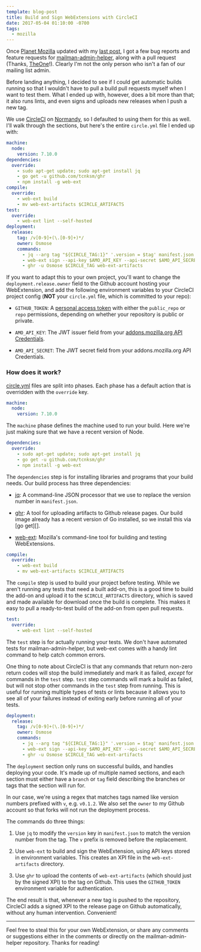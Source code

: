 ```yaml
---
template: blog-post
title: Build and Sign WebExtensions with CircleCI
date: 2017-05-04 01:10:00 -0700
tags:
  - mozilla
---
```

Once [Planet Mozilla][] updated with my [last post][], I got a few bug reports and feature requests for [mailman-admin-helper][], along with a pull request (Thanks, [TheOne][]!). Clearly I'm not the only person who isn't a fan of our mailing list admin.

Before landing anything, I decided to see if I could get automatic builds running so that I wouldn't have to pull a build pull requests myself when I want to test them. What I ended up with, however, does a bit more than that; it also runs lints, and even signs and uploads new releases when I push a new tag.

We use [CircleCI][] on [Normandy][], so I defaulted to using them for this as well. I'll walk through the sections, but here's the entire `circle.yml` file I ended up with:

```yaml
machine:
  node:
    version: 7.10.0
dependencies:
  override:
    - sudo apt-get update; sudo apt-get install jq
    - go get -u github.com/tcnksm/ghr
    - npm install -g web-ext
compile:
  override:
    - web-ext build
    - mv web-ext-artifacts $CIRCLE_ARTIFACTS
test:
  override:
    - web-ext lint --self-hosted
deployment:
  release:
    tag: /v[0-9]+(\.[0-9]+)*/
    owner: Osmose
    commands:
      - jq --arg tag "${CIRCLE_TAG:1}" '.version = $tag' manifest.json > tmp.json && mv tmp.json manifest.json
      - web-ext sign --api-key $AMO_API_KEY --api-secret $AMO_API_SECRET
      - ghr -u Osmose $CIRCLE_TAG web-ext-artifacts
```

If you want to adapt this to your own project, you'll want to change the `deployment.release.owner` field to the Github account hosting your WebExtension, and add the following environment variables to your CircleCI project config (__NOT__ your `circle.yml` file, which is committed to your repo):

- `GITHUB_TOKEN`: A [personal access token][] with either the `public_repo` or `repo` permissions, depending on whether your repository is public or private.

- `AMO_API_KEY`: The JWT issuer field from your [addons.mozilla.org API Credentials][].

- `AMO_API_SECRET`: The JWT secret field from your addons.mozilla.org API Credentials.

[Planet Mozilla]: https://planet.mozilla.org/
[last post]: /blog/mailman-admin-helper-mildly-easier-mailman-spam-management/
[mailman-admin-helper]: https://github.com/Osmose/mailman-admin-helper
[TheOne]: https://github.com/wagnerand
[CircleCI]: https://github.com/mozilla/normandy
[Normandy]: https://github.com/mozilla/normandy
[personal access token]: https://github.com/settings/tokens
[addons.mozilla.org API Credentials]: https://addons.mozilla.org/en-US/developers/addon/api/key/

### How does it work?

[circle.yml][] files are split into phases. Each phase has a default action that is overridden with the `override` key.

```yaml
machine:
  node:
    version: 7.10.0
```

The `machine` phase defines the machine used to run your build. Here we're just making sure that we have a recent version of Node.

```yaml
dependencies:
  override:
    - sudo apt-get update; sudo apt-get install jq
    - go get -u github.com/tcnksm/ghr
    - npm install -g web-ext
```

The `dependencies` step is for installing libraries and programs that your build needs. Our build process has three dependencies:

- [jq][]: A command-line JSON processor that we use to replace the version number in `manifest.json`.

- [ghr][]: A tool for uploading artifacts to Github release pages. Our build image already has a recent version of Go installed, so we install this via [go get][].

- [web-ext][]: Mozilla's command-line tool for building and testing WebExtensions.

```yaml
compile:
  override:
    - web-ext build
    - mv web-ext-artifacts $CIRCLE_ARTIFACTS
```

The `compile` step is used to build your project before testing. While we aren't running any tests that need a built add-on, this is a good time to build the add-on and upload it to the `$CIRCLE_ARTIFACTS` directory, which is saved and made available for download once the build is complete. This makes it easy to pull a ready-to-test build of the add-on from open pull requests.

```yaml
test:
  override:
    - web-ext lint --self-hosted
```

The `test` step is for actually running your tests. We don't have automated tests for mailman-admin-helper, but web-ext comes with a handy lint command to help catch common errors.

One thing to note about CircleCI is that any commands that return non-zero return codes will stop the build immediately and mark it as failed, _except_ for commands in the `test` step. `test` step commands will mark a build as failed, but will not stop other commands in the `test` step from running. This is useful for running multiple types of tests or lints because it allows you to see all of your failures instead of exiting early before running all of your tests.

```yaml
deployment:
  release:
    tag: /v[0-9]+(\.[0-9]+)*/
    owner: Osmose
    commands:
      - jq --arg tag "${CIRCLE_TAG:1}" '.version = $tag' manifest.json > tmp.json && mv tmp.json manifest.json
      - web-ext sign --api-key $AMO_API_KEY --api-secret $AMO_API_SECRET
      - ghr -u Osmose $CIRCLE_TAG web-ext-artifacts
```

The `deployment` section only runs on successful builds, and handles deploying your code. It's made up of multiple named sections, and each section must either have a `branch` or `tag` field describing the branches or tags that the section will run for.

In our case, we're using a regex that matches tags named like version numbers prefixed with `v`, e.g. `v0.1.2`. We also set the `owner` to my Github account so that forks will not run the deployment process.

The commands do three things:

1. Use `jq` to modify the `version` key in `manifest.json` to match the version number from the tag. The `v` prefix is removed before the replacement.

2. Use `web-ext` to build and sign the WebExtension, using API keys stored in environment variables. This creates an XPI file in the `web-ext-artifacts` directory.

3. Use `ghr` to upload the contents of `web-ext-artifacts` (which should just by the signed XPI) to the tag on Github. This uses the `GITHUB_TOKEN` environment variable for authentication.

The end result is that, whenever a new tag is pushed to the repository, CircleCI adds a signed XPI to the release page on Github automatically, without any human intervention. Convenient!

[circle.yml]: https://circleci.com/docs/1.0/configuration/
[jq]: https://stedolan.github.io/jq/
[ghr]: https://github.com/tcnksm/ghr
[web-ext]: https://github.com/mozilla/web-ext

----

Feel free to steal this for your own WebExtension, or share any comments or suggestions either in the comments or directly on the mailman-admin-helper repository. Thanks for reading!
